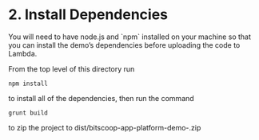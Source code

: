 # 2. Install Dependencies
You will need to have node.js and \`npm\` installed on your machine so that you can install the demo’s dependencies before uploading the code to Lambda.

From the top level of this directory run

`npm install`

to install all of the dependencies, then run the command

```
grunt build
```

to zip the project to dist/bitscoop-app-platform-demo-<version>.zip
